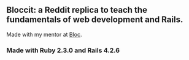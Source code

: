 ## Bloccit: a Reddit replica to teach the fundamentals of web development and Rails.

Made with my mentor at [Bloc](http://bloc.io).

### Made with Ruby 2.3.0 and Rails 4.2.6
